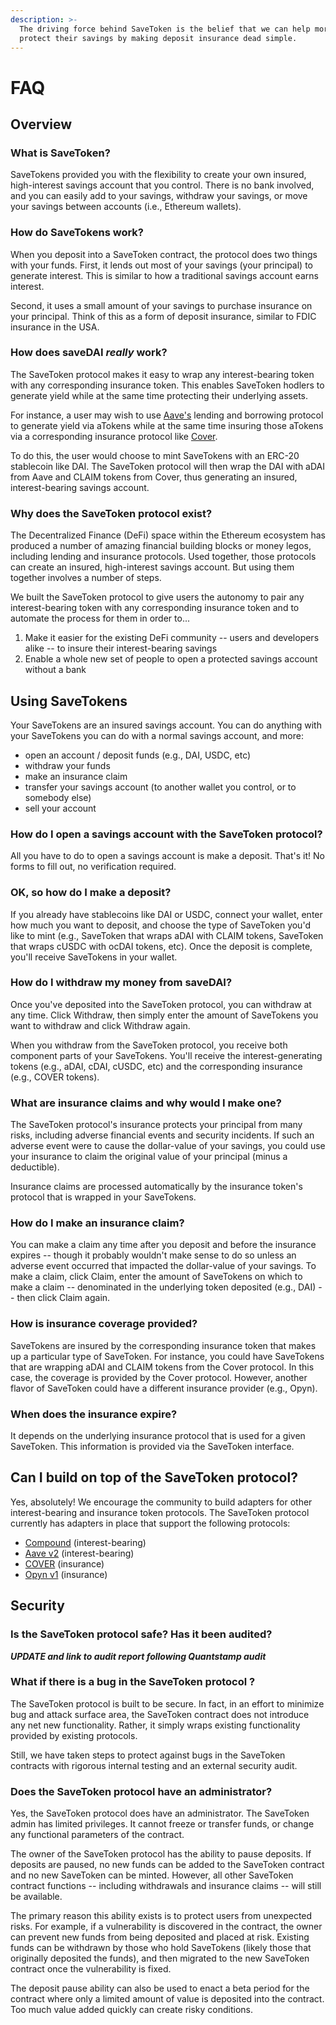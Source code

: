 ```yaml
---
description: >-
  The driving force behind SaveToken is the belief that we can help more savers
  protect their savings by making deposit insurance dead simple.
---
```


# FAQ

## Overview

### What is SaveToken?

SaveTokens provided you with the flexibility to create your own insured, high-interest savings account that you control. There is no bank involved, and you can easily add to your savings, withdraw your savings, or move your savings between accounts \(i.e., Ethereum wallets\).

### How do SaveTokens work?

When you deposit into a SaveToken contract, the protocol does two things with your funds. First, it lends out most of your savings \(your principal\) to generate interest. This is similar to how a traditional savings account earns interest.

Second, it uses a small amount of your savings to purchase insurance on your principal. Think of this as a form of deposit insurance, similar to FDIC insurance in the USA.

### How does saveDAI _really_ work?

The SaveToken protocol makes it easy to wrap any interest-bearing token with any corresponding insurance token. This enables SaveToken hodlers to generate yield while at the same time protecting their underlying assets.

For instance, a user may wish to use [Aave's](https://aave.com/) lending and borrowing protocol to generate yield via aTokens while at the same time insuring those aTokens via a corresponding insurance protocol like [Cover](https://www.coverprotocol.com/). 

To do this, the user would choose to mint SaveTokens with an ERC-20 stablecoin like DAI. The SaveToken protocol will then wrap the DAI with aDAI from Aave and CLAIM tokens from Cover, thus generating an insured, interest-bearing savings account.

### Why does the SaveToken protocol exist?

The Decentralized Finance \(DeFi\) space within the Ethereum ecosystem has produced a number of amazing financial building blocks or money legos, including lending and insurance protocols. Used together, those protocols can create an insured, high-interest savings account. But using them together involves a number of steps.

We built the SaveToken protocol to give users the autonomy to pair any interest-bearing token with any corresponding insurance token and to automate the process for them in order to...

1. Make it easier for the existing DeFi community -- users and developers alike -- to insure their interest-bearing savings
2. Enable a whole new set of people to open a protected savings account without a bank

## Using SaveTokens

Your SaveTokens are an insured savings account. You can do anything with your SaveTokens you can do with a normal savings account, and more:

* open an account / deposit funds \(e.g., DAI, USDC, etc\)
* withdraw your funds
* make an insurance claim
* transfer your savings account \(to another wallet you control, or to somebody else\)
* sell your account

### How do I open a savings account with the SaveToken protocol?

All you have to do to open a savings account is make a deposit. That's it! No forms to fill out, no verification required.

### OK, so how do I make a deposit?

If you already have stablecoins like DAI or USDC, connect your wallet, enter how much you want to deposit, and choose the type of SaveToken you'd like to mint \(e.g., SaveToken that wraps aDAI with CLAIM tokens, SaveToken that wraps cUSDC with ocDAI tokens, etc\). Once the deposit is complete, you'll receive SaveTokens in your wallet.

### How do I withdraw my money from saveDAI?

Once you've deposited into the SaveToken protocol, you can withdraw at any time. Click Withdraw, then simply enter the amount of SaveTokens you want to withdraw and click Withdraw again.

When you withdraw from the SaveToken protocol, you receive both component parts of your SaveTokens. You'll receive the interest-generating tokens \(e.g., aDAI, cDAI, cUSDC, etc\) and the corresponding insurance \(e.g., COVER tokens\).

### What are insurance claims and why would I make one?

The SaveToken protocol's insurance protects your principal from many risks, including adverse financial events and security incidents. If such an adverse event were to cause the dollar-value of your savings, you could use your insurance to claim the original value of your principal \(minus a deductible\).

Insurance claims are processed automatically by the insurance token's protocol that is wrapped in your SaveTokens.

### How do I make an insurance claim?

You can make a claim any time after you deposit and before the insurance expires -- though it probably wouldn't make sense to do so unless an adverse event occurred that impacted the dollar-value of your savings. To make a claim, click Claim, enter the amount of SaveTokens on which to make a claim -- denominated in the underlying token deposited \(e.g., DAI\) -- then click Claim again.

### How is insurance coverage provided?

SaveTokens are insured by the corresponding insurance token that makes up a particular type of SaveToken. For instance, you could have SaveTokens that are wrapping aDAI and CLAIM tokens from the Cover protocol. In this case, the coverage is provided by the Cover protocol. However, another flavor of SaveToken could have a different insurance provider \(e.g., Opyn\).

### When does the insurance expire?

It depends on the underlying insurance protocol that is used for a given SaveToken. This information is provided via the SaveToken interface.

## Can I build on top of the SaveToken protocol?

Yes, absolutely! We encourage the community to build adapters for other interest-bearing and insurance token protocols. The SaveToken protocol currently has adapters in place that support the following protocols:

* [Compound](https://compound.finance/) \(interest-bearing\)
* [Aave v2](https://docs.aave.com/developers/) \(interest-bearing\)
* [COVER](https://docs.coverprotocol.com/) \(insurance\)
* [Opyn v1](https://opyn.gitbook.io/opynv1/) \(insurance\)

## Security

### Is the SaveToken protocol safe? Has it been audited?

_**UPDATE and link to audit report following Quantstamp audit**_

### What if there is a bug in the SaveToken protocol ?

The SaveToken protocol is built to be secure. In fact, in an effort to minimize bug and attack surface area, the SaveToken contract does not introduce any net new functionality. Rather, it simply wraps existing functionality provided by existing protocols.

Still, we have taken steps to protect against bugs in the SaveToken contracts with rigorous internal testing and an external security audit.

### Does the SaveToken protocol  have an administrator?

Yes, the SaveToken protocol does have an administrator. The SaveToken admin has limited privileges. It cannot freeze or transfer funds, or change any functional parameters of the contract.

The owner of the SaveToken protocol has the ability to pause deposits. If deposits are paused, no new funds can be added to the SaveToken contract and no new SaveToken can be minted. However, all other SaveToken contract functions -- including withdrawals and insurance claims -- will still be available.

The primary reason this ability exists is to protect users from unexpected risks. For example, if a vulnerability is discovered in the contract, the owner can prevent new funds from being deposited and placed at risk. Existing funds can be withdrawn by those who hold SaveTokens \(likely those that originally deposited the funds\), and then migrated to the new SaveToken contract once the vulnerability is fixed.

The deposit pause ability can also be used to enact a beta period for the contract where only a limited amount of value is deposited into the contract. Too much value added quickly can create risky conditions.


